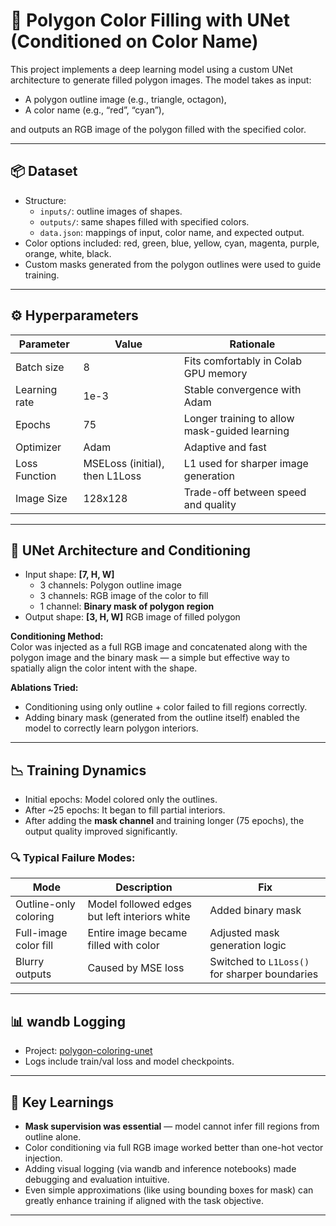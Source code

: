 # 🧠 Polygon Color Filling with UNet (Conditioned on Color Name)

This project implements a deep learning model using a custom UNet architecture to generate filled polygon images. The model takes as input:
- A polygon outline image (e.g., triangle, octagon),
- A color name (e.g., “red”, “cyan”),

and outputs an RGB image of the polygon filled with the specified color.

---

## 📦 Dataset

- Structure:
  - `inputs/`: outline images of shapes.
  - `outputs/`: same shapes filled with specified colors.
  - `data.json`: mappings of input, color name, and expected output.
- Color options included: red, green, blue, yellow, cyan, magenta, purple, orange, white, black.
- Custom masks generated from the polygon outlines were used to guide training.

---

## ⚙️ Hyperparameters

| Parameter         | Value                          | Rationale                               |
|------------------|---------------------------------|------------------------------------------|
| Batch size        | 8                              | Fits comfortably in Colab GPU memory     |
| Learning rate     | 1e-3                           | Stable convergence with Adam             |
| Epochs            | 75                             | Longer training to allow mask-guided learning |
| Optimizer         | Adam                           | Adaptive and fast                        |
| Loss Function     | MSELoss (initial), then L1Loss | L1 used for sharper image generation     |
| Image Size        | 128x128                        | Trade-off between speed and quality      |

---

## 🧠 UNet Architecture and Conditioning

- Input shape: **[7, H, W]**
  - 3 channels: Polygon outline image
  - 3 channels: RGB image of the color to fill
  - 1 channel: **Binary mask of polygon region**
- Output shape: **[3, H, W]** RGB image of filled polygon

**Conditioning Method:**  
Color was injected as a full RGB image and concatenated along with the polygon image and the binary mask — a simple but effective way to spatially align the color intent with the shape.

**Ablations Tried:**
- Conditioning using only outline + color failed to fill regions correctly.
- Adding binary mask (generated from the outline itself) enabled the model to correctly learn polygon interiors.

---

## 📉 Training Dynamics

- Initial epochs: Model colored only the outlines.
- After ~25 epochs: It began to fill partial interiors.
- After adding the **mask channel** and training longer (75 epochs), the output quality improved significantly.

### 🔍 Typical Failure Modes:
| Mode | Description | Fix |
|------|-------------|-----|
| Outline-only coloring | Model followed edges but left interiors white | Added binary mask |
| Full-image color fill | Entire image became filled with color | Adjusted mask generation logic |
| Blurry outputs | Caused by MSE loss | Switched to `L1Loss()` for sharper boundaries |

---

## 📊 wandb Logging

- Project: [polygon-coloring-unet](https://wandb.ai/aashigupta-1509-mahindra-university/polygon-coloring-unet)
- Logs include train/val loss and model checkpoints.



---

## 🔑 Key Learnings

- **Mask supervision was essential** — model cannot infer fill regions from outline alone.
- Color conditioning via full RGB image worked better than one-hot vector injection.
- Adding visual logging (via wandb and inference notebooks) made debugging and evaluation intuitive.
- Even simple approximations (like using bounding boxes for mask) can greatly enhance training if aligned with the task objective.

---


